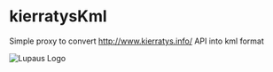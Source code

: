 

# kierratysKml

Simple proxy to convert http://www.kierratys.info/ API into kml format

![Lupaus Logo](http://open.mikkeli.fi/wp-content/uploads/2014/11/lupaus.png)

